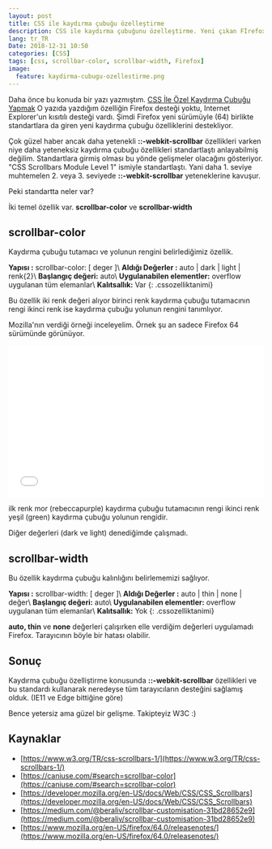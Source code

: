```yaml
---
layout: post
title: CSS ile kaydırma çubuğu özelleştirme
description: CSS ile kaydırma çubuğunu özelleştirme. Yeni çıkan Fİrefox sürümüyle birlikte glene kaydırma çubuğu özelliklerini açıklıyoruz
lang: tr_TR
Date: 2018-12-31 10:50
categories: [CSS]
tags: [css, scrollbar-color, scrollbar-width, Firefox]
image:
  feature: kaydirma-cubugu-ozellestirme.png
---
```


Daha önce bu konuda bir yazı yazmıştım. [CSS İle Özel Kaydırma Çubuğu Yapmak](https://fatihhayrioglu.com/css-ile-ozel-kaydirma-cubugu-yapmak/ "CSS İle Özel Kaydırma Çubuğu Yapmak") O yazıda yazdığım özelliğin Firefox desteği yoktu, Internet Explorer'un kısıtılı desteği vardı. Şimdi Firefox yeni sürümüyle (64) birlikte standartlara da giren yeni kaydırma çubuğu özelliklerini destekliyor.

Çok güzel haber ancak daha yetenekli **::-webkit-scrollbar** özellikleri varken niye daha yeteneksiz kaydırma çubuğu özellikleri standartlaştı anlayabilmiş değilim. Standartlara girmiş olması bu yönde gelişmeler olacağını gösteriyor. "CSS Scrollbars Module Level 1" ismiyle standartlaştı. Yani daha 1. seviye muhtemelen 2. veya 3. seviyede **::-webkit-scrollbar** yeteneklerine kavuşur.

Peki standartta neler var?

İki temel özellik var. **scrollbar-color** ve **scrollbar-width**

## scrollbar-color

Kaydırma çubuğu tutamacı ve yolunun rengini belirlediğimiz özellik.

**Yapısı :** scrollbar-color: [ deger ]\\
**Aldığı Değerler :** auto | dark | light | renk{2}\\
**Başlangıç değeri:** auto\\
**Uygulanabilen elementler:** overflow uygulanan tüm elemanlar\\
**Kalıtsallık:** Var
{: .cssozelliktanimi} 

Bu özellik iki renk değeri alıyor birinci renk kaydırma çubuğu tutamacının rengi ikinci renk ise kaydırma çubuğu yolunun rengini tanımlıyor.

Mozilla'nın verdiği örneği inceleyelim. Örnek şu an sadece Firefox 64 sürümünde görünüyor.

<iframe height='300' scrolling='no' title='CSS Scrollbars Module Level 1 Test' src='//codepen.io/fatihhayri/embed/pqdrbd/?height=300&theme-id=13521&default-tab=html,result' frameborder='no' allowtransparency='true' allowfullscreen='true' style='width: 100%;'>
</iframe>

ilk renk mor (rebeccapurple) kaydırma çubuğu tutamacının rengi ikinci renk yeşil (green) kaydırma çubuğu yolunun rengidir.

Diğer değerleri (dark ve light) denediğimde çalışmadı.

## scrollbar-width

Bu özellik kaydırma çubuğu kalınlığını belirlememizi sağlıyor.

**Yapısı :** scrollbar-width: [ deger ]\\
**Aldığı Değerler :** auto | thin | none | değer\\
**Başlangıç değeri:** auto\\
**Uygulanabilen elementler:** overflow uygulanan tüm elemanlar\\
**Kalıtsallık:** Yok
{: .cssozelliktanimi} 

**auto, thin** ve **none** değerleri çalışırken elle verdiğim değerleri uygulamadı Firefox. Tarayıcının böyle bir hatası olabilir. 

## Sonuç 

Kaydırma çubuğu özelliştirme konusunda **::-webkit-scrollbar** özellikleri ve bu standardı kullanarak neredeyse tüm tarayıcıların desteğini sağlamış olduk. (IE11 ve Edge bittiğine göre)

Bence yetersiz ama güzel bir gelişme. Takipteyiz W3C :)

## Kaynaklar

 - [https://www.w3.org/TR/css-scrollbars-1/](https://www.w3.org/TR/css-scrollbars-1/)
 - [https://caniuse.com/#search=scrollbar-color](https://caniuse.com/#search=scrollbar-color)
 - [https://developer.mozilla.org/en-US/docs/Web/CSS/CSS_Scrollbars](https://developer.mozilla.org/en-US/docs/Web/CSS/CSS_Scrollbars)
 - [https://medium.com/@beraliv/scrollbar-customisation-31bd28652e9](https://medium.com/@beraliv/scrollbar-customisation-31bd28652e9)
 - [https://www.mozilla.org/en-US/firefox/64.0/releasenotes/](https://www.mozilla.org/en-US/firefox/64.0/releasenotes/)